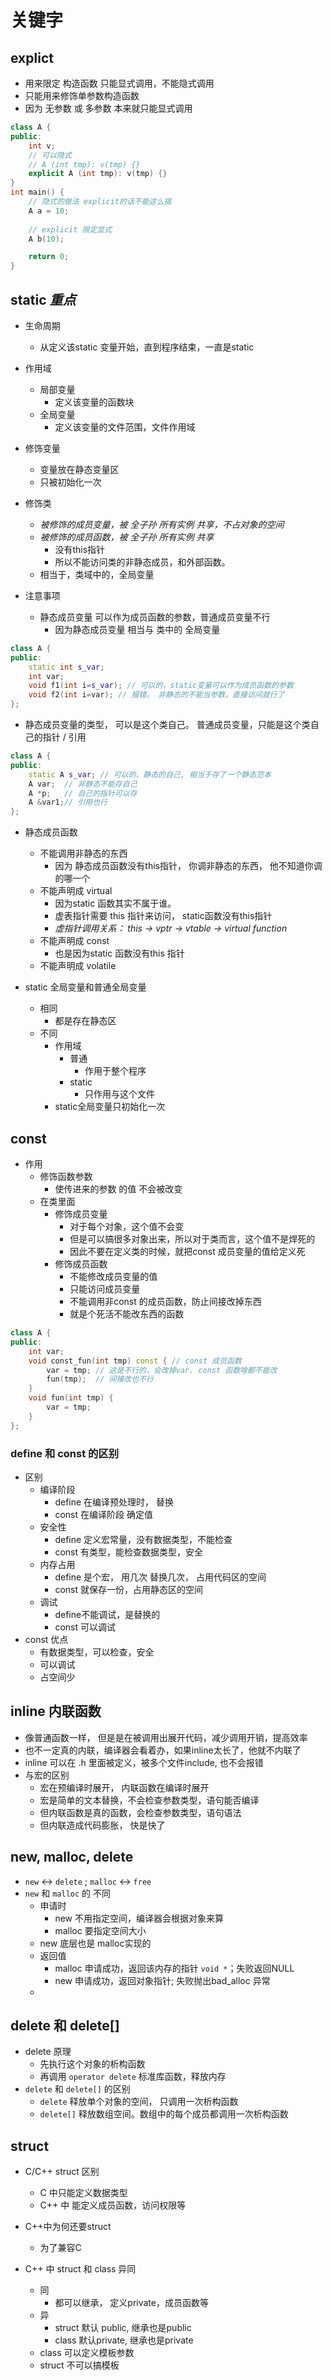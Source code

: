 # 关键字

## explict
- 用来限定 构造函数 只能显式调用，不能隐式调用
- 只能用来修饰单参数构造函数
- 因为 无参数 或 多参数 本来就只能显式调用
```c++
class A {
public:
    int v;
    // 可以隐式
    // A (int tmp): v(tmp) {}
    explicit A (int tmp): v(tmp) {}
}
int main() {
    // 隐式的做法 explicit的话不能这么搞 
    A a = 10;
    
    // explicit 限定显式
    A b(10);

    return 0;
}
```

## static  *重点*
- 生命周期
  - 从定义该static 变量开始，直到程序结束，一直是static
- 作用域
  - 局部变量
    - 定义该变量的函数块
  - 全局变量
    - 定义该变量的文件范围，文件作用域

- 修饰变量
  - 变量放在静态变量区
  - 只被初始化一次

- 修饰类
  - *被修饰的成员变量，被 全子孙 所有实例 共享，不占对象的空间*
  - *被修饰的成员函数，被 全子孙 所有实例 共享*
    - 没有this指针
    - 所以不能访问类的非静态成员，和外部函数。
  - 相当于，类域中的，全局变量

- 注意事项
  - 静态成员变量 可以作为成员函数的参数，普通成员变量不行
    - 因为静态成员变量 相当与 类中的 全局变量
```c++
class A {
public:
    static int s_var;
    int var;
    void f1(int i=s_var); // 可以的，static变量可以作为成员函数的参数
    void f2(int i=var); // 报错。 非静态的不能当参数，直接访问就行了
};
```
   - 静态成员变量的类型， 可以是这个类自己。 普通成员变量，只能是这个类自己的指针 / 引用
```c++
class A {
public:
    static A s_var; // 可以的，静态的自己, 相当于存了一个静态范本
    A var;  // 非静态不能存自己
    A *p;   // 自己的指针可以存
    A &var1;// 引用也行
};
``` 
  - 静态成员函数
    - 不能调用非静态的东西
      - 因为 静态成员函数没有this指针， 你调非静态的东西， 他不知道你调的哪一个
    - 不能声明成 virtual
      - 因为static 函数其实不属于谁。
      - 虚表指针需要 this 指针来访问， static函数没有this指针
      - *虚指针调用关系： this -> vptr -> vtable -> virtual function*
    - 不能声明成 const
      - 也是因为static 函数没有this 指针
    - 不能声明成 volatile

  - static 全局变量和普通全局变量
    - 相同
      - 都是存在静态区
    - 不同
      - 作用域
        - 普通
          - 作用于整个程序
        - static
          - 只作用与这个文件
      - static全局变量只初始化一次


## const 
- 作用
  - 修饰函数参数
    - 使传进来的参数 的值 不会被改变
  - 在类里面
    - 修饰成员变量
        - 对于每个对象，这个值不会变
        - 但是可以搞很多对象出来，所以对于类而言，这个值不是焊死的
        - 因此不要在定义类的时候，就把const 成员变量的值给定义死
    - 修饰成员函数
      - 不能修改成员变量的值
      - 只能访问成员变量
      - 不能调用非const 的成员函数，防止间接改掉东西
      - 就是个死活不能改东西的函数
```c++
class A {
public:
    int var;
    void const_fun(int tmp) const { // const 成员函数
        var = tmp; // 这是不行的，会改掉var. const 函数啥都不能改
        fun(tmp);  // 间接改也不行
    }
    void fun(int tmp) {
        var = tmp;
    }
};
```
### define 和 const 的区别
- 区别
  - 编译阶段
    - define 在编译预处理时， 替换
    - const 在编译阶段 确定值
  - 安全性
    - define 定义宏常量，没有数据类型，不能检查
    - const 有类型，能检查数据类型，安全
  - 内存占用
    - define 是个宏， 用几次 替换几次， 占用代码区的空间
    - const 就保存一份，占用静态区的空间
  - 调试
    - define不能调试，是替换的
    - const 可以调试
- const 优点
  - 有数据类型，可以检查，安全
  - 可以调试
  - 占空间少

## inline 内联函数
- 像普通函数一样， 但是是在被调用出展开代码，减少调用开销，提高效率
- 也不一定真的内联，编译器会看着办，如果inline太长了，他就不内联了
- inline 可以在 .h 里面被定义，被多个文件include, 也不会报错
- 与宏的区别
  - 宏在预编译时展开， 内联函数在编译时展开
  - 宏是简单的文本替换，不会检查参数类型，语句能否编译
  - 但内联函数是真的函数，会检查参数类型，语句语法
  - 但内联造成代码膨胀， 快是快了


## new, malloc, delete
- `new` <-> `delete`   ;  `malloc` <-> `free`
- `new` 和 `malloc` 的 不同
  - 申请时
    - new 不用指定空间，编译器会根据对象来算
    - malloc 要指定空间大小
  - new 底层也是 malloc实现的
  - 返回值
    - malloc 申请成功，返回该内存的指针 `void *`；失败返回NULL
    - new 申请成功，返回对象指针; 失败抛出bad_alloc 异常
  - 
## delete 和 delete[]
  - delete 原理
    - 先执行这个对象的析构函数
    - 再调用 `operator delete` 标准库函数，释放内存
  - `delete` 和 `delete[]` 的区别
    - `delete` 释放单个对象的空间， 只调用一次析构函数
    - `delete[]` 释放数组空间。数组中的每个成员都调用一次析构函数 

## struct
- C/C++ struct 区别
  - C 中只能定义数据类型
  - C++ 中 能定义成员函数，访问权限等

- C++中为何还要struct
  - 为了兼容C

- C++ 中 struct 和 class 异同
  - 同
    - 都可以继承， 定义private，成员函数等
  - 异
    - struct 默认 public, 继承也是public
    - class 默认private, 继承也是private
  - class 可以定义模板参数
  - struct 不可以搞模板